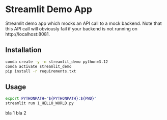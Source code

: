 # Streamlit Demo App
Streamlit demo app which mocks an API call to a mock backend. Note that this API call will obviously fail if your backend is not running on http://localhost:8081.

## Installation
```bash
conda create -y -n streamlit_demo python=3.12
conda activate streamlit_demo
pip install -r requirements.txt
```

## Usage
```bash
export PYTHONPATH="${PYTHONPATH}:${PWD}"
streamlit run 1_HELLO_WORLD.py
```
bla 1
bla 2
